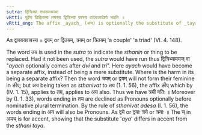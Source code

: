 ```yaml
---
sutra: द्वित्रिभ्यां तयस्यायज्वा
vRtti: पूर्वेण विहितस्य तयस्य द्वित्रिभ्यां परस्य वाऽयजादेशो भवति ॥
vRtti_eng: The affix _ayach_ (अय) is optionally the substitute of _tayap_, after words _dvi_ and _tri_.
---
```

As द्वाववयवावस्य = द्वयम् or द्वितयम्, त्रयम् or त्रितयम् 'a couple' 'a triad' (VI. 4. 148).

The word तय is used in the _sutra_ to indicate the _sthanin_ or thing to be replaced. Had it not been used, the _sutra_ would have run thus द्वित्रिभ्यामयज् वा "_ayach_ optionally comes after _dvi_ and _tri_". Here _ayach_ would have become a separate affix, instead of being a mere substitute. Where is the harm in its being a separate affix? Then the word त्रयम् or द्वयम् will not form their feminine in ङीप्; but अय being taken as _sthanivat_ to तय (1. 1. 56), the affix ङीप् which by (IV. 1. 15), applies to तय, applies to अय also. Thus we have त्रयी गतिः ॥ Moreover by (I. 1. 33), words ending in तय are declined as Pronouns optionally before nominative plural termination. By the rule of _sthanivat_ _adesa_ (I. 1. 56), the words ending in अय will also be Pronouns. As द्वये or द्वयाः त्रये or त्रयाः ॥ The च् in अयच् is for accent, showing that the substitute '_aya_' differs in accent from the _sthani_ _taya_.

